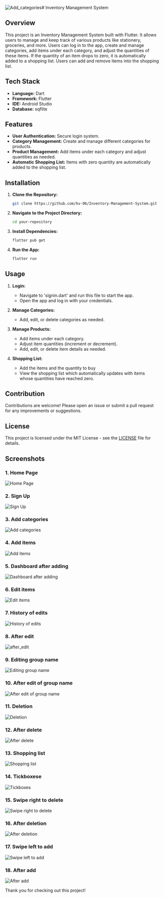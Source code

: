 ![Add_categories](https://github.com/user-attachments/assets/616f3187-af05-4d00-b041-26a2ffc377b4)# Inventory Management System

## Overview

This project is an Inventory Management System built with Flutter. It allows users to manage and keep track of various products like stationery, groceries, and more. Users can log in to the app, create and manage categories, add items under each category, and adjust the quantities of these items. If the quantity of an item drops to zero, it is automatically added to a shopping list. Users can add and remove items into the shopping list.

## Tech Stack

- **Language:** Dart
- **Framework:** Flutter
- **IDE:** Android Studio
- **Database:** sqflite

## Features

- **User Authentication:** Secure login system.
- **Category Management:** Create and manage different categories for products.
- **Product Management:** Add items under each category and adjust quantities as needed.
- **Automatic Shopping List:** Items with zero quantity are automatically added to the shopping list.


## Installation

1. **Clone the Repository:**

    ```bash
    git clone https://github.com/kv-06/Inventory-Management-System.git
    ```

2. **Navigate to the Project Directory:**

    ```bash
    cd your-repository
    ```

3. **Install Dependencies:**

    ```bash
    flutter pub get
    ```

4. **Run the App:**

    ```bash
    flutter run
    ```

## Usage

1. **Login:**
   - Navigate to 'signin.dart' and run this file to start the app.
   - Open the app and log in with your credentials.

2. **Manage Categories:**
   - Add, edit, or delete categories as needed.

3. **Manage Products:**
   - Add items under each category.
   - Adjust item quantities (increment or decrement).
   - Add, edit, or delete item details as needed.

4. **Shopping List:**
   - Add the items and the quantity to buy
   - View the shopping list which automatically updates with items whose quantities have reached zero.

## Contribution
Contributions are welcome! Please open an issue or submit a pull request for any improvements or suggestions.

## License
This project is licensed under the MIT License - see the [LICENSE](LICENSE) file for details.

## Screenshots

### 1. Home Page
![Home Page](screenshots/Home_page.png)

### 2. Sign Up
![Sign Up](screenshots/Sign_Up.png)

### 3. Add categories
![Add categories](screenshots/Add_categories.png)

### 4. Add items
![Add items](screenshots/Add_items.png)

### 5. Dashboard after adding
![Dashboard after adding](screenshots/Dashboard_after_adding.png)

### 6. Edit items
![Edit items](screenshots/edit_items.png)

### 7. History of edits
![History of edits](screenshots/history_of_edits.png)

### 8. After edit
![after_edit](screenshots/after_edit.png)

### 9. Editing group name
![Editing group name](screenshots/editing_group_name.png)

### 10. After edit of group name
![After edit of group name](screenshots/after_edit_of_group_name.png)

### 11. Deletion
![Deletion](screenshots/Deletion.png)

### 12. After delete
![After delete](screenshots/After_delete.png)

### 13. Shopping list
![Shopping list](screenshots/Shopping_list.png)

### 14. Tickboxese
![Tickboxes](screenshots/Tickboxes.png)

### 15. Swipe right to delete
![Swipe right to delete](screenshots/Swipe_right_to_delete.png)

### 16. After deletion
![After deletion](screenshots/After_deletion.png)

### 17. Swipe left to add
![Swipe left to add](screenshots/Swipe_left_to_add.png)

### 18. After add
![After add](screenshots/After_add.png)


Thank you for checking out this project!
